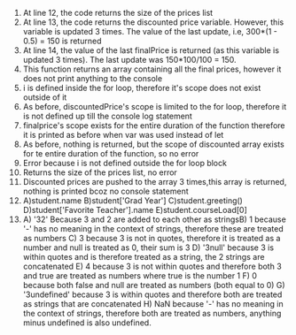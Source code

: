 1) At line 12, the code returns the size of the prices list
2) At line 13, the code returns the discounted price variable. However, this variable is updated 3 times. The value of the last update, i.e, 300*(1 - 0.5) = 150 is returned
3) At line 14, the value of the last finalPrice is returned (as this variable is updated 3 times). The last update was 150*100/100 = 150. 
4) This function returns an array containing all the final prices, however it does not print anything to the console
5) i is defined inside the for loop, therefore it's scope does not exist outside of it
6) As before, discountedPrice's scope is limited to the for loop, therefore it is not defined up till the console log statement
7) finalprice's scope exists for the entire duration of the function therefore it is printed as before when var was used instead of let
8) As before, nothing is returned, but the scope of discounted array exists for te entire duration of the function, so no error
9) Error because i is not defined outside the for loop block
10) Returns the size of the prices list, no error
11) Discounted prices are pushed to the array 3 times,this array is returned, nothing is printed bcoz no console statement
12) A)student.name B)student['Grad Year'] C)student.greeting() D)student['Favorite Teacher'].name E)student.courseLoad[0] 
13) A) '32' Because 3 and 2 are added to each other as stringsB) 1 because '-' has no meaning in the context of strings, therefore these are treated as numbers C) 3 because 3 is not in quotes, therefore it is treated as a number and null is treated as 0, their sum is 3 D) '3null' because 3 is within quotes and is therefore treated as a string, the 2 strings are concatenated E) 4 because 3 is not within quotes and therefore both 3 and true are treated as numbers where true is the number 1 F) 0 because both false and null are treated as numbers (both equal to 0) G) '3undefined' because 3 is within quotes and therefore both are treated as strings that are concatenated H) NaN because '-' has no meaning in the context of strings, therefore both are treated as numbers, anything minus undefined is also undefined.
